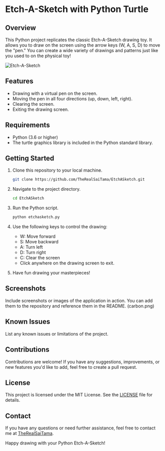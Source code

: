# Etch-A-Sketch with Python Turtle

## Overview

This Python project replicates the classic Etch-A-Sketch drawing toy. It allows you to draw on the screen using the arrow keys (W, A, S, D) to move the "pen." You can create a wide variety of drawings and patterns just like you used to on the physical toy!

![Etch-A-Sketch](etchasketch.png)

## Features

- Drawing with a virtual pen on the screen.
- Moving the pen in all four directions (up, down, left, right).
- Clearing the screen.
- Exiting the drawing screen.

## Requirements

- Python (3.6 or higher)
- The turtle graphics library is included in the Python standard library.

## Getting Started

1. Clone this repository to your local machine.

    ```bash
    git clone https://github.com/TheRealSaiTama/EtchASketch.git
    ```

2. Navigate to the project directory.

    ```bash
    cd EtchASketch
    ```

3. Run the Python script.

    ```bash
    python etchasketch.py
    ```

4. Use the following keys to control the drawing:
   - W: Move forward
   - S: Move backward
   - A: Turn left
   - D: Turn right
   - C: Clear the screen
   - Click anywhere on the drawing screen to exit.

5. Have fun drawing your masterpieces!

## Screenshots

Include screenshots or images of the application in action. You can add them to the repository and reference them in the README.
(carbon.png)

## Known Issues

List any known issues or limitations of the project.

## Contributions

Contributions are welcome! If you have any suggestions, improvements, or new features you'd like to add, feel free to create a pull request.

## License

This project is licensed under the MIT License. See the [LICENSE](LICENSE) file for details.

## Contact

If you have any questions or need further assistance, feel free to contact me at [TheRealSaiTama](mailto:mansecret490@gmail.com).

Happy drawing with your Python Etch-A-Sketch!
